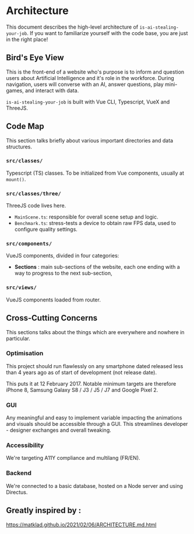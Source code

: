 # Architecture

This document describes the high-level architecture of `is-ai-stealing-your-job`.
If you want to familiarize yourself with the code base, you are just in the right place!

## Bird's Eye View

This is the front-end of a website who's purpose is to inform and question users about Artificial Intelligence and it's role in the workforce.
During navigation, users will converse with an AI, answer questions, play mini-games, and interact with data.

`is-ai-stealing-your-job` is built with Vue CLI, Typescript, VueX and ThreeJS.

## Code Map

This section talks briefly about various important directories and data structures.

### `src/classes/`

Typescript (TS) classes. To be initialized from Vue components, usually at `mount()`.

### `src/classes/three/`

ThreeJS code lives here.

- `MainScene.ts`: responsible for overall scene setup and logic.
- `Benchmark.ts`: stress-tests a device to obtain raw FPS data, used to configure quality settings.

### `src/components/`

VueJS components, divided in four categories:

- **Sections** : main sub-sections of the website, each one ending with a way to progress to the next sub-section,

### `src/views/`

VueJS components loaded from router.

## Cross-Cutting Concerns

This sections talks about the things which are everywhere and nowhere in particular.

### Optimisation

This project should run flawlessly on any smartphone dated released less than 4 years ago as of start of development (not release date).

This puts it at 12 February 2017.
Notable minimum targets are therefore iPhone 8, Samsung Galaxy S8 / J3 / J5 / J7 and Google Pixel 2.

### GUI

Any meaningful and easy to implement variable impacting the animations and visuals should be accessible through a GUI.
This streamlines developer - designer exchanges and overall tweaking.

### Accessibility

We're targeting A11Y compliance and multilang (FR/EN).

### Backend

We're connected to a basic database, hosted on a Node server and using Directus.

## Greatly inspired by :

https://matklad.github.io/2021/02/06/ARCHITECTURE.md.html
